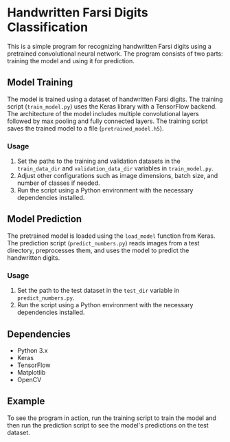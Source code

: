 # Handwritten Farsi Digits Classification

This is a simple program for recognizing handwritten Farsi digits using a pretrained convolutional neural network. The program consists of two parts: training the model and using it for prediction.

## Model Training

The model is trained using a dataset of handwritten Farsi digits. The training script (`train_model.py`) uses the Keras library with a TensorFlow backend. The architecture of the model includes multiple convolutional layers followed by max pooling and fully connected layers. The training script saves the trained model to a file (`pretrained_model.h5`).

### Usage

1. Set the paths to the training and validation datasets in the `train_data_dir` and `validation_data_dir` variables in `train_model.py`.
2. Adjust other configurations such as image dimensions, batch size, and number of classes if needed.
3. Run the script using a Python environment with the necessary dependencies installed.

## Model Prediction

The pretrained model is loaded using the `load_model` function from Keras. The prediction script (`predict_numbers.py`) reads images from a test directory, preprocesses them, and uses the model to predict the handwritten digits.

### Usage

1. Set the path to the test dataset in the `test_dir` variable in `predict_numbers.py`.
2. Run the script using a Python environment with the necessary dependencies installed.

## Dependencies

- Python 3.x
- Keras
- TensorFlow
- Matplotlib
- OpenCV

## Example

To see the program in action, run the training script to train the model and then run the prediction script to see the model's predictions on the test dataset.
